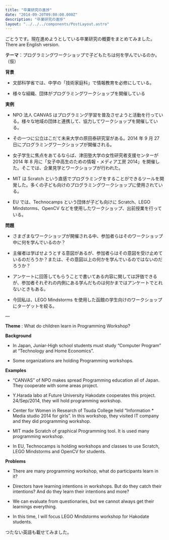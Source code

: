 ```yaml
---
title: "卒業研究の進捗"
date: "2014-09-20T09:00:00.000Z"
description: "卒業研究の進捗"
layout: "../../../components/PostLayout.astro"
---
```


ごとうです。現在進めようとしている卒業研究の概要をまとめてみました。There are English version.

**テーマ**：プログラミングワークショップで子どもたちは何を学んでいるのか。（仮）

**背景**

- 文部科学省では、中学の「技術家庭科」で情報教育を必修にしている。

- 様々な組織、団体がプログラミングワークショップを開催している

**実例**

- NPO 法人 CANVAS はプログラミング学習を普及させようと活動を行っている。様々な地域の団体と連携して、協力してワークショップを開催している。

- その一つに公立はこだて未来大学の原田泰研究室がある。2014 年 9 月 27 日にプログラミングワークショップが開催される。

- 女子学生に焦点をあてるならば、津田塾大学の女性研究者支援センターが 2014 年 8 月に「女子中高生のための情報・メディア工房 2014」を開催した。そこでは、企業見学とワークショップが行われた。

- MIT は Scratch という直感でプログラミングをすることができるツールを開発した。多くの子ども向けのプログラミングワークショップに使用されている。

- EU では、Technocamps という団体が子ども向けに Scratch、LEGO Mindstorms、OpenCV などを使用したワークショップ、出前授業を行っている。

**問題**

- さまざまなワークショップが開催される中、参加者らはそのワークショップ中に何を学んでいるのか？

- 主催者は学ばせようとする意図があるが、参加者らはその意図を受け止めているのだろうか？または、その意図以上の何かを学んでいるのではないのだろうか？

- アンケートに回答してもらうことで書いてある内容に関しては評価できるが、参加者それぞれの内側にある学んだものは何かまではアンケートでとれないときもある。

- 今回私は、LEGO Mindstorms を使用した函館の学生向けのワークショップにターゲットを絞る。

—

**Theme** : What do children learn in Programming Workshop?

**Background**

- In Japan, Juniar-High school students must study “Computer Program” at “Technology and Home Economics”.

- Some organizations are holding Programming workshops.

**Examples**

- “CANVAS” of NPO makes spread Programming education all of Japan. They cooperate with some areas project.

- Y.Harada labo at Future University Hakodate cooperates this project. 24/Sep/2014, they will hold programming workshop.

- Center for Women in Research of Tsuda College held “Information \* Media studio 2014 for girls”. In this workshop, they visited IT company and they did programming workshop.

- MIT made Scratch of graphical Programming tool. It is used many programming workshop.

- In EU, Technocamps is holding workshops and classes to use Scratch, LEGO Mindstorms and OpenCV for students.

**Problems**

- There are many programming workshop, what do participants learn in it?

- Directors have learning intentions in workshops. But do they catch their intentions? And do they learn their intentions and more?

- We can evaluate from questionaries, but we cannot always get their learnings everything.

- In this time, I will focus LEGO Mindstorms workshop for Hakodate students.

つたない英語も載せてみました。
